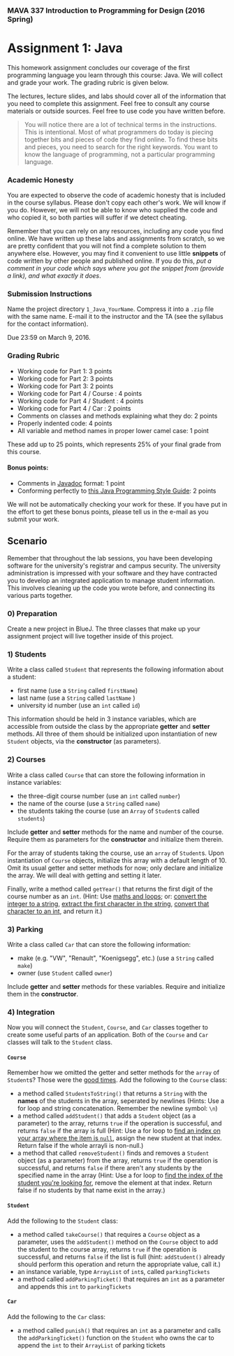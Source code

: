 ### MAVA 337 Introduction to Programming for Design  (2016 Spring)

# Assignment 1: Java

This homework assignment concludes our coverage of the first programming language you learn through this course: Java. We will collect and grade your work. The grading rubric is given below.

The lectures, lecture slides, and labs should cover all of the information that you need to complete this assignment. Feel free to consult any course materials or outside sources. Feel free to use code you have written before.

> You will notice there are a lot of technical terms in the instructions. This is intentional. Most of what programmers do today is piecing together bits and pieces of code they find online. To find these bits and pieces, you need to search for the right keywords. You want to know the language of programming, not a particular programming language.

### Academic Honesty

You are expected to observe the code of academic honesty that is included in the course syllabus. Please don't copy each other's work. We will know if you do. However, we will not be able to know who supplied the code and who copied it, so both parties will suffer if we detect cheating.

Remember that you can rely on any resources, including any code you find online. We have written up these labs and assignments from scratch, so we are pretty confident that you will not find a complete solution to them anywhere else. However, you may find it convenient to use little **snippets** of code written by other people and published online. If you do this, *put a comment in your code which says where you got the snippet from (provide a link), and what exactly it does*.

### Submission Instructions

Name the project directory `1_Java_YourName`. Compress it into a `.zip` file with the same name. E-mail it to the instructor and the TA (see the syllabus for the contact information).

Due 23:59 on March 9, 2016.

### Grading Rubric

- Working code for Part 1: 3 points
- Working code for Part 2: 3 points
- Working code for Part 3: 2 points
- Working code for Part 4 / Course : 4 points
- Working code for Part 4 / Student : 4 points
- Working code for Part 4 / Car : 2 points
- Comments on classes and methods explaining what they do: 2 points
- Properly indented code: 4 points
- All variable and method names in proper lower camel case: 1 point

These add up to 25 points, which represents 25% of your final grade from this course.

#### Bonus points:

- Comments in [Javadoc](http://www.oracle.com/technetwork/articles/java/index-137868.html) format: 1 point
- Conforming perfectly to [this Java Programming Style Guide](http://www.javaranch.com/styleLong.jsp): 2 points

We will not be automatically checking your work for these. If you have put in the effort to get these bonus points, please tell us in the e-mail as you submit your work.

## Scenario

Remember that throughout the lab sessions, you have been developing software for the university's registrar and campus security. The university administration is impressed with your software and they have contracted you to develop an integrated application to manage student information. This involves cleaning up the code you wrote before, and connecting its various parts together.

### 0) Preparation

Create a new project in BlueJ. The three classes that make up your assignment project will live together inside of this project.

### 1) Students

Write a class called `Student` that represents the following information about a student:

- first name (use a `String` called `firstName`)
- last name (use a `String` called `lastName` )
- university id number (use an `int` called `id`)

This information should be held in 3 instance variables, which are accessible from outside the class by the appropriate **getter** and **setter** methods. All three of them should be initialized upon instantiation of new `Student` objects, via the **constructor** (as parameters).

### 2) Courses

Write a class called `Course` that can store the following information in instance variables:

- the three-digit course number (use an `int` called `number`)
- the name of the course (use a `String` called `name`)
- the students taking the course (use an `Array` of `Student`s called `students`)

Include **getter** and **setter** methods for the name and number of the course. Require them as parameters for the **constructor** and initialize them therein.

For the array of students taking the course, use an `array` of `Student`s. Upon instantiation of `Course` objects, initialize this array with a default length of 10. Omit its usual getter and setter methods for now; only declare and initialize the array. We will deal with getting and setting it later.

Finally, write a method called `getYear()` that returns the first digit of the course number as an `int`. (Hint: Use [maths and loops](http://stackoverflow.com/questions/2051817/return-first-digit-of-an-integer); or: [convert the integer to a string](http://stackoverflow.com/questions/4105331/how-to-convert-from-int-to-string), [extract the first character in the string](http://stackoverflow.com/questions/11229986/get-string-character-by-index-java), [convert that character to an int](http://stackoverflow.com/questions/5585779/converting-string-to-int-in-java), and return it.)

### 3) Parking

Write a class called `Car` that can store the following information:

- make (e.g. "VW", "Renault", "Koenigsegg", etc.) (use a `String` called `make`)
- owner (use `Student` called `owner`)

Include **getter** and **setter** methods for these variables. Require and initialize them in the **constructor**.

### 4) Integration

Now you will connect the `Student`, `Course`, and `Car` classes together to create some useful parts of an application. Both of the `Course` and `Car` classes will talk to the `Student` class.

#### `Course`

Remember how we omitted the getter and setter methods for the `array` of `Student`s? Those were the [good times](https://youtu.be/rTusMLs9SJE). Add the following to the `Course` class:

- a method called `StudentsToString()` that returns a `String` with the **names** of the students in the array, seperated by newlines (Hints: Use a for loop and string concatenation. Remember the newline symbol: `\n`)
- a method called `addStudent()` that adds a `Student` object (as a parameter) to the array, returns `true` if the operation is successful, and returns `false` if the array is full (Hint: Use a for loop to [find an index on your array where the item is `null`](http://www.programcreek.com/2014/04/check-if-array-contains-a-value-java/), assign the new student at that index. Return false if the whole arrayli is non-null.)
- a method that called `removeStudent()` finds and removes a `Student` object (as a parameter) from the array, returns `true` if the operation is successful, and returns `false` if there aren't any students by the specified name in the array (Hint: Use a for loop to [find the index of the student you're looking for](http://www.programcreek.com/2014/04/check-if-array-contains-a-value-java/), remove the element at that index. Return false if no students by that name exist in the array.)

#### `Student`

Add the following to the `Student` class:

- a method called `takeCourse()` that requires a `Course` object as a parameter, uses the `addStudent()` method on the `Course` object to add the student to the course array, returns `true` if the operation is successful, and returns `false` if the list is full (hint: `addStudent()` already should perform this operation and return the appropriate value, call it.)
- an instance variable, type `ArrayList` of `int`s, called `parkingTickets`
- a method called `addParkingTicket()` that requires an `int` as a parameter and appends this `int` to `parkingTickets`

#### `Car`

Add the following to the `Car` class:

- a method called `punish()` that requires an `int` as a parameter and calls the `addParkingTicket()` function on the `Student` who owns the car to append the `int` to their `ArrayList` of parking tickets
